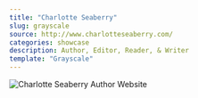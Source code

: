 ```yaml
---
title: "Charlotte Seaberry"
slug: grayscale
source: http://www.charlotteseaberry.com/
categories: showcase
description: Author, Editor, Reader, & Writer
template: "Grayscale"
---
```


<img src="/assets/img/showcase/charlotte-seaberry.jpg" class="img-responsive" alt="Charlotte Seaberry Author Website">